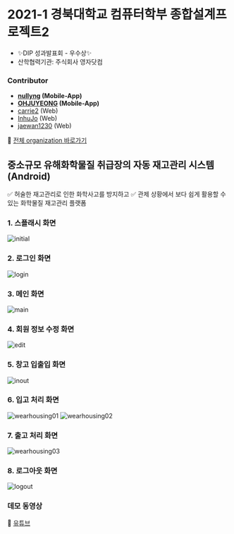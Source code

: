 # 2021-1 경북대학교 컴퓨터학부 종합설계프로젝트2
* :sparkles:DIP 성과발표회 - 우수상:sparkles:
* 산학협력기관: 주식회사 영자닷컴

### Contributor
* **[nullyng](https://github.com/nullyng) (Mobile-App)**
* **[OHJUYEONG](https://github.com/OHJUYEONG) (Mobile-App)**
* [carrie2](https://github.com/carrie2) (Web)
* [InhuJo](https://github.com/InhuJo) (Web)
* [jaewan1230](https://github.com/jaewan1230) (Web)

:eyes: [전체 organization 바로가기](https://github.com/CDP2-4)


## 중소규모 유해화학물질 취급장의 자동 재고관리 시스템 (Android)
:white_check_mark: 허술한 재고관리로 인한 화학사고를 방지하고
:white_check_mark: 관제 상황에서 보다 쉽게 활용할 수 있는 화학물질 재고관리 플랫폼

### 1. 스플래시 화면
![initial](https://user-images.githubusercontent.com/57346428/134291475-17a7c68c-cc30-4be4-bd57-c0321c5a5907.png)

### 2. 로그인 화면
![login](https://user-images.githubusercontent.com/57346428/134291487-a3c18b34-ddbb-4d5c-8296-cc8181af844b.png)

### 3. 메인 화면
![main](https://user-images.githubusercontent.com/57346428/134291495-5730945d-5e68-48c2-8f1e-819c02d92649.png)

### 4. 회원 정보 수정 화면
![edit](https://user-images.githubusercontent.com/57346428/134291510-606c7ce8-b840-4236-af61-f9c5be326e17.png)

### 5. 창고 입출입 화면
![inout](https://user-images.githubusercontent.com/57346428/134291515-363a646c-f1b4-45d5-abda-91e7b3d98d75.png)

### 6. 입고 처리 화면
![wearhousing01](https://user-images.githubusercontent.com/57346428/134291520-13d57d14-c855-455f-9b2a-628697854c67.png)
![wearhousing02](https://user-images.githubusercontent.com/57346428/134291524-31d40138-4e42-4aec-991a-20cf6fd3e18e.png)

### 7. 출고 처리 화면
![wearhousing03](https://user-images.githubusercontent.com/57346428/134291530-95cbbec4-c73a-4dc9-94e2-748c2274b83f.png)

### 8. 로그아웃 화면
![logout](https://user-images.githubusercontent.com/57346428/134291534-e391be0a-06e6-4c32-854e-202f1b57545d.png)


### 데모 동영상
:movie_camera: [유튜브](https://youtu.be/TjRxu9H4sW8)
